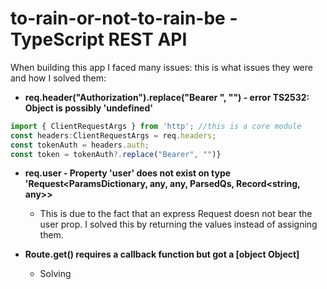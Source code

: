 # to-rain-or-not-to-rain-be - TypeScript REST API

When building this app I faced many issues: this is what issues they were and how I solved them: 

- **req.header("Authorization").replace("Bearer ", "") - error TS2532: Object is possibly 'undefined'**
```js
import { ClientRequestArgs } from 'http'; //this is a core module
const headers:ClientRequestArgs = req.headers;
const tokenAuth = headers.auth; 
const token = tokenAuth?.replace("Bearer", "")}
```

- **req.user - Property 'user' does not exist on type 'Request<ParamsDictionary, any, any, ParsedQs, Record<string, any>>** 
  - This is due to the fact that an express Request doesn not bear the user prop. I solved this by returning the values instead of assigning them.

- **Route.get() requires a callback function but got a [object Object]** 
  - Solving
